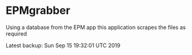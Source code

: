 # EPMgrabber
Using a database from the EPM app this application scrapes the files as required


Latest backup: Sun Sep 15 19:32:01 UTC 2019
